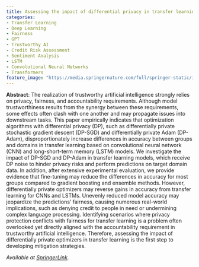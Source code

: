 ```yaml
---
title: Assessing the impact of differential privacy in transfer learning with deep neural networks and transformer language models
categories:
- Transfer Learning
- Deep Learning
- Fairness
- GPT
- Trustworthy AI
- Credit Risk Assessment
- Sentiment Analysis
- LSTM
- Convolutional Neural Networks
- Transformers
feature_image: "https://media.springernature.com/full/springer-static/image/art%3A10.1007%2Fs00521-024-10547-x/MediaObjects/521_2024_10547_Fig1_HTML.png?as=webp"
---
```


**Abstract**: The realization of trustworthy artificial intelligence strongly relies on privacy, fairness, and accountability requirements. 
Although model trustworthiness results from the synergy between these requirements, some effects often clash with one another and may propagate issues into downstream tasks. 
This paper empirically indicates that optimization algorithms with differential privacy (DP), such as differentially private stochastic gradient descent (DP-SGD) and differentially private Adam (DP-Adam), disproportionately increase differences in accuracy between groups and domains in transfer learning based on convolutional neural network (CNN) and long-short-term memory (LSTM) models. 
We investigate the impact of DP-SGD and DP-Adam in transfer learning models, which receive DP noise to hinder privacy risks and perform predictions on target domain data. 
In addition, after extensive experimental evaluation, we provide evidence that fine-tuning may reduce the differences in accuracy for most groups compared to gradient boosting and ensemble methods. 
However, differentially private optimizers may reverse gains in accuracy from transfer learning for CNNs and LSTMs. Unevenly reduced model accuracy may jeopardize the predictions’ fairness, causing numerous real-world implications, such as denying credit to people in need or undermining complex language processing. 
Identifying scenarios where privacy protection conflicts with fairness for transfer learning is a problem often overlooked yet directly aligned with the accountability requirement in trustworthy artificial intelligence. 
Therefore, assessing the impact of differentially private optimizers in transfer learning is the first step to developing mitigation strategies.

_Available at [SpringerLink](https://link.springer.com/article/10.1007/s00521-024-10547-x)._
